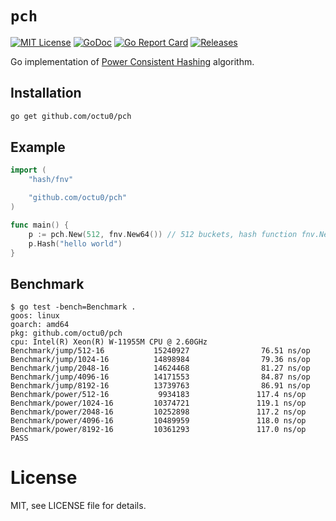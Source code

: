 # `pch`

[![MIT License](https://img.shields.io/github/license/octu0/pch)](https://github.com/octu0/pch/blob/master/LICENSE)
[![GoDoc](https://pkg.go.dev/badge/github.com/octu0/pch)](https://pkg.go.dev/github.com/octu0/pch)
[![Go Report Card](https://goreportcard.com/badge/github.com/octu0/pch)](https://goreportcard.com/report/github.com/octu0/pch)
[![Releases](https://img.shields.io/github/v/release/octu0/pch)](https://github.com/octu0/pch/releases)

Go implementation of [Power Consistent Hashing](https://arxiv.org/pdf/2307.12448.pdf) algorithm.

## Installation

```bash
go get github.com/octu0/pch
```

## Example

```go
import (
    "hash/fnv"

    "github.com/octu0/pch"
)

func main() {
    p := pch.New(512, fnv.New64()) // 512 buckets, hash function fnv.New64()
    p.Hash("hello world")
}
```

## Benchmark

```
$ go test -bench=Benchmark .
goos: linux
goarch: amd64
pkg: github.com/octu0/pch
cpu: Intel(R) Xeon(R) W-11955M CPU @ 2.60GHz
Benchmark/jump/512-16           15240927                76.51 ns/op
Benchmark/jump/1024-16          14898984                79.36 ns/op
Benchmark/jump/2048-16          14624468                81.27 ns/op
Benchmark/jump/4096-16          14171553                84.87 ns/op
Benchmark/jump/8192-16          13739763                86.91 ns/op
Benchmark/power/512-16           9934183               117.4 ns/op
Benchmark/power/1024-16         10374721               119.1 ns/op
Benchmark/power/2048-16         10252898               117.2 ns/op
Benchmark/power/4096-16         10489959               118.0 ns/op
Benchmark/power/8192-16         10361293               117.0 ns/op
PASS
```

# License

MIT, see LICENSE file for details.